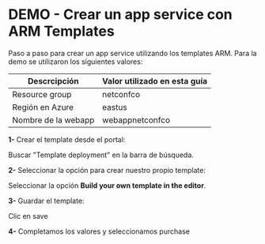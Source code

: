 # DEMO - Crear un app service con ARM Templates

Paso a paso para crear un app service utilizando los templates ARM.
Para la demo se utilizaron los siguientes valores:

| **Descrcipción** | **Valor utilizado en esta guía** |
| --- | --- |
| Resource group | netconfco |
| Región en Azure | eastus |
| Nombre de la webapp | webappnetconfco |

**1-** Crear el template desde el portal:

Buscar "Template deployment" en la barra de búsqueda.

**2-** Seleccionar la opción para crear nuestro propio template:

Seleccionar la opción **Build your own template in the editor**.

**3-** Guardar el template:

Clic en save

**4-** Completamos los valores y seleccionamos purchase